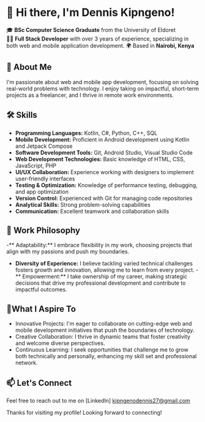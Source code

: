 # 👋 Hi there, I'm Dennis Kipngeno!

🎓 **BSc Computer Science Graduate** from the University of Eldoret  
👨‍💻 **Full Stack Developer** with over 3 years of experience, specializing in both web and mobile application development. 
🌍 Based in **Nairobi, Kenya**  

## 🚀 About Me
I'm passionate about web and mobile app development, focusing on solving real-world problems with technology. I enjoy taking on impactful, short-term projects as a freelancer, and I thrive in remote work environments.

## 🛠️ Skills
- **Programming Languages:** Kotlin, C#, Python, C++, SQL
- **Mobile Development:** Proficient in Android development using Kotlin and Jetpack Compose
- **Software Development Tools:** Git, Android Studio, Visual Studio Code
- **Web Development Technologies:** Basic knowledge of HTML, CSS, JavaScript, PHP
- **UI/UX Collaboration:** Experience working with designers to implement user-friendly interfaces
- **Testing & Optimization:** Knowledge of performance testing, debugging, and app optimization
- **Version Control:** Experienced with Git for managing code repositories
- **Analytical Skills:** Strong problem-solving capabilities
- **Communication:** Excellent teamwork and collaboration skills

## 💼 Work Philosophy
-** Adaptability:** I embrace flexibility in my work, choosing projects that align with my passions and push my boundaries.
- **Diversity of Experience:** I believe tackling varied technical challenges fosters growth and innovation, allowing me to learn from every project.
-** Empowerment:** I take ownership of my career, making strategic decisions that drive my professional development and contribute to impactful outcomes.
## 🌱What I Aspire To
- Innovative Projects: I'm eager to collaborate on cutting-edge web and mobile development initiatives that push the boundaries of technology.
- Creative Collaboration: I thrive in dynamic teams that foster creativity and welcome diverse perspectives.
- Continuous Learning: I seek opportunities that challenge me to grow both technically and personally, enhancing my skill set and professional network.

## 📫 Let's Connect
Feel free to reach out to me on [LinkedIn] kipngenodennis27@gmail.com


Thanks for visiting my profile! Looking forward to connecting!
